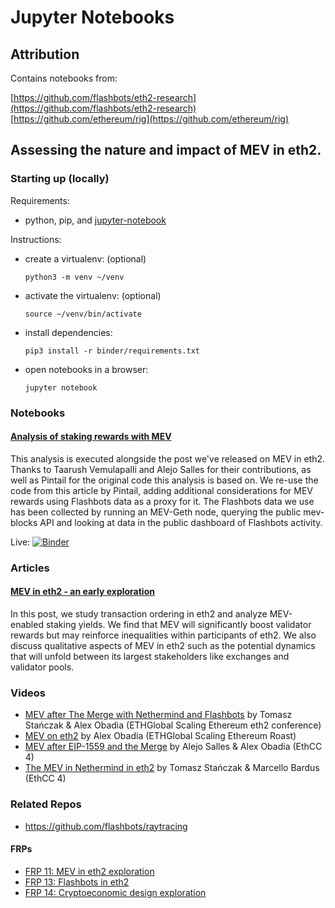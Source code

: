 # Jupyter Notebooks

## Attribution 

Contains notebooks from:

[https://github.com/flashbots/eth2-research](https://github.com/flashbots/eth2-research) <br />
[https://github.com/ethereum/rig](https://github.com/ethereum/rig) <br />


## Assessing the nature and impact of MEV in eth2.

### Starting up (locally)
Requirements: 
* python, pip, and [jupyter-notebook](https://jupyter.readthedocs.io/en/latest/install/notebook-classic.html)

Instructions:
* create a virtualenv: (optional)

    `python3 -m venv ~/venv`
* activate the virtualenv: (optional)

    `source ~/venv/bin/activate`
* install dependencies:

    `pip3 install -r binder/requirements.txt`
* open notebooks in a browser:

    `jupyter notebook`


### Notebooks

#### [Analysis of staking rewards with MEV](notebooks/mev-in-eth2/eth2-mev-calc.ipynb)
This analysis is executed alongside the post we've released on MEV in eth2. Thanks to Taarush Vemulapalli and Alejo Salles for their contributions, as well as Pintail for the original code this analysis is based on. We re-use the code from this article by Pintail, adding additional considerations for MEV rewards using Flashbots data as a proxy for it. The Flashbots data we use has been collected by running an MEV-Geth node, querying the public mev-blocks API and looking at data in the public dashboard of Flashbots activity.

Live: [![Binder](https://mybinder.org/badge_logo.svg)](https://mybinder.org/v2/gh/flashbots/eth2-research/HEAD?filepath=notebooks%2Fmev-in-eth2%2Feth2-mev-calc.ipynb)

### Articles
#### [MEV in eth2 - an early exploration](https://hackmd.io/@flashbots/ryuH4gn7d)
In this post, we study transaction ordering in eth2 and analyze MEV-enabled staking yields. We find that MEV will significantly boost validator rewards but may reinforce inequalities within participants of eth2. We also discuss qualitative aspects of MEV in eth2 such as the potential dynamics that will unfold between its largest stakeholders like exchanges and validator pools.

### Videos
* [MEV after The Merge with Nethermind and Flashbots](https://youtu.be/Hjd9WowOa3g) by Tomasz Stańczak & Alex Obadia (ETHGlobal Scaling Ethereum eth2 conference)
* [MEV on eth2](https://youtu.be/zsgC6mNP9eU) by Alex Obadia (ETHGlobal Scaling Ethereum Roast)
* [MEV after EIP-1559 and the Merge](https://youtu.be/XhZ2FDMdVUM) by Alejo Salles & Alex Obadia (EthCC 4)
* [The MEV in Nethermind in eth2](https://youtu.be/6MeKNSqC2es) by Tomasz Stańczak & Marcello Bardus (EthCC 4)


### Related Repos
- https://github.com/flashbots/raytracing

#### FRPs
- [FRP 11: MEV in eth2 exploration](https://github.com/flashbots/mev-research/blob/main/FRPs/FRP-11.md)
- [FRP 13: Flashbots in eth2](https://github.com/flashbots/mev-research/blob/main/FRPs/FRP-13.md)
- [FRP 14: Cryptoeconomic design exploration](https://github.com/flashbots/mev-research/blob/main/FRPs/FRP-14.md)

